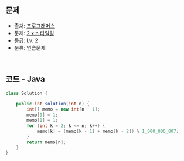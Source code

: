 ## 문제

- 출처: [프로그래머스](https://school.programmers.co.kr/)
- 문제: [2 x n 타일링](https://school.programmers.co.kr/learn/courses/30/lessons/12900)
- 등급: Lv. 2
- 분류: 연습문제

<br>

## 코드 - Java

```java
class Solution {
    
    public int solution(int n) {
        int[] memo = new int[n + 1];
        memo[0] = 1;
        memo[1] = 1;
        for (int k = 2; k <= n; k++) {
            memo[k] = (memo[k - 1] + memo[k - 2]) % 1_000_000_007;
        }
        return memo[n];
    }
}
```

[//]: # (<br>)

[//]: # (### 해설)

